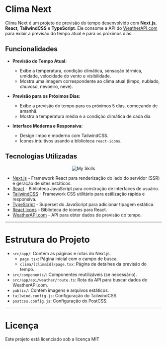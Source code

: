# Clima Next


Clima Next é um projeto de previsão do tempo desenvolvido com **Next.js**, **React**, **TailwindCSS** e **TypeScript**. Ele consome a API do [WeatherAPI.com](https://www.weatherapi.com/) para exibir a previsão do tempo atual e para os próximos dias.

## Funcionalidades

- **Previsão do Tempo Atual:**
  - Exibe a temperatura, condição climática, sensação térmica, umidade, velocidade do vento e visibilidade.
  - Mostra uma imagem correspondente ao clima atual (limpo, nublado, chuvoso, nevoeiro, neve).

- **Previsão para os Próximos Dias:**
  - Exibe a previsão do tempo para os próximos 5 dias, começando de amanhã.
  - Mostra a temperatura média e a condição climática de cada dia.

- **Interface Moderna e Responsiva:**
  - Design limpo e moderno com TailwindCSS.
  - Ícones intuitivos usando a biblioteca `react-icons`.

## Tecnologias Utilizadas

<div align=center>

![My Skills](https://skillicons.dev/icons?i=nextjs,react,tailwind,typescript,git)

</div>

- [Next.js](https://nextjs.org/) - Framework React para renderização do lado do servidor (SSR) e geração de sites estáticos.
- [React](https://reactjs.org/) - Biblioteca JavaScript para construção de interfaces de usuário.
- [TailwindCSS](https://tailwindcss.com/) - Framework CSS utilitário para estilização rápida e responsiva.
- [TypeScript](https://www.typescriptlang.org/) - Superset do JavaScript para adicionar tipagem estática.
- [React Icons](https://react-icons.github.io/react-icons/) - Biblioteca de ícones para React.
- [WeatherAPI.com](https://www.weatherapi.com/) - API para obter dados de previsão do tempo.

---

# **Estrutura do Projeto**
+ ``src/app/``: Contém as páginas e rotas do Next.js.
    +  ``page.tsx``: Página inicial com o campo de busca.   
    + ``clima/[climaId]/page.tsx``: Página de detalhes da previsão do tempo.
+ ``src/components/``: Componentes reutilizáveis (se necessário).
+ ``src/app/api/weather/route.ts``: Rota da API para buscar dados do WeatherAPI.com.
+ ``public/``: Contém imagens e arquivos estáticos.
+ ``tailwind.config.js``: Configuração do TailwindCSS.
+ ``postcss.config.js``: Configuração do PostCSS.

---

# **Licença**

Este projeto está licenciado sob a licença MIT